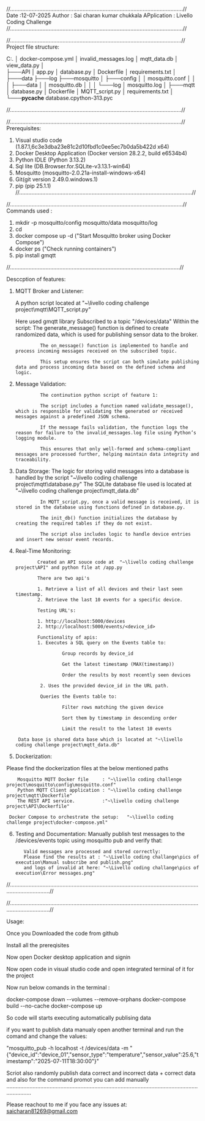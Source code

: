 //................................................................................................................//
Date         :12-07-2025
Author       : Sai charan kumar chukkala
APplication  : Livello Coding Challenge
//................................................................................................................//


//...............................................................................................................//
Project file structure:

C:.
│   docker-compose.yml
│   invalid_messages.log
│   mqtt_data.db
│   view_data.py
│   
├───API
│       app.py
│       database.py
│       Dockerfile
│       requirements.txt
│       
├───data
├───log
├───mosquitto
│   ├───config
│   │       mosquitto.conf
│   │
│   ├───data
│   │       mosquitto.db
│   │
│   └───log
│           mosquitto.log
│
├───mqtt
│       database.py
│       Dockerfile
│       MQTT_script.py
│       requirements.txt
│
└───__pycache__
        database.cpython-313.pyc

//...............................................................................................................//

//...............................................................................................................//
 Prerequisites:

 1. Visual studio code (1.87.1,6c3e3dba23e81c2d10fbd1c0ee5ec7b0da5b422d x64)
 2. Docker Desktop Application (Docker version 28.2.2, build e6534b4)
 3. Python IDLE (Python 3.13.2)
 4. Sql lite (DB.Browser.for.SQLite-v3.13.1-win64)
 5. Mosquitto (mosquitto-2.0.21a-install-windows-x64)
 6. Git(git version 2.49.0.windows.1)
 7. pip (pip 25.1.1)
 //................................................................................................................//


//................................................................................................................//
 Commands used :
1. mkdir -p mosquitto/config mosquitto/data mosquitto/log
2. cd <Path to project directory>
3. docker compose up -d ("Start Mosquitto broker using Docker Compose")
4. docker ps ("Check running containers")
5. pip install gmqtt 





//..............................................................................................................//

Desccption of features:

1. MQTT Broker and Listener:

    A python script located at "~\livello coding challenge project\mqtt\MQTT_script.py"

    Here used gmqtt library
    Subscribed to a topic "/devices/data"
    Within the script:
                The generate_message() function is defined to create randomized data, which is used for publishing sensor data to the broker.

                The on_message() function is implemented to handle and process incoming messages received on the subscribed topic.

                This setup ensures the script can both simulate publishing data and process incoming data based on the defined schema and logic.
2. Message Validation:
         
                The continution python script of feature 1:

                The script includes a function named validate_message(), which is responsible for validating the generated or received messages against a predefined JSON schema.
    
                If the message fails validation, the function logs the reason for failure to the invalid_messages.log file using Python’s logging module.

                This ensures that only well-formed and schema-compliant messages are processed further, helping maintain data integrity and traceability.

3. Data Storage:
                The logic for storing valid messages into a database is handled by the script "~\livello coding challenge project\mqtt\database.py"
                The SQLite database file used is located at "~\livello coding challenge project\mqtt_data.db"
                
                In MQTT_script.py, once a valid message is received, it is stored in the database using functions defined in database.py.

                The init_db() function initializes the database by creating the required tables if they do not exist.

                The script also includes logic to handle device entries and insert new sensor event records.

4. Real-Time Monitoring:

               Created an API souce code at  "~\livello coding challenge project\API" and python file at /app.py

               There are two api's

               1. Retrieve a list of all devices and their last seen timestamp.
               2. Retrieve the last 10 events for a specific device.

               Testing URL's:

               1. http://localhost:5000/devices
               2. http://localhost:5000/events/<device_id>

               Functionality of apis:
               1. Executes a SQL query on the Events table to:
                                
                        Group records by device_id

                        Get the latest timestamp (MAX(timestamp))

                        Order the results by most recently seen devices

                2. Uses the provided device_id in the URL path.
                
                Queries the Events table to:

                        Filter rows matching the given device

                        Sort them by timestamp in descending order

                        Limit the result to the latest 10 events

        Data base is shared data base which is located at "~\livello coding challenge project\mqtt_data.db"

5. Dockerization:

Please find the dockerization files at the below mentioned paths
        
        Mosquitto MQTT Docker file     : "~\livello coding challenge project\mosquitto\config\mosquitto.conf"
        Python MQTT Client application : "~\livello coding challenge project\mqtt\Dockerfile"
        The REST API service.          :"~\livello coding challenge project\API\Dockerfile"

     Docker Compose to orchestrate the setup:   "~\livello coding challenge project\docker-compose.yml"

6. Testing and Documentation:
          Manually publish test messages to the /devices/events topic using mosquitto pub and verify that:
          
          Valid messages are processed and stored correctly: 
          Please find the results at : "~\Livello coding challange\pics of execution\Manual subscribe and publish.png"
          and logs of invalid at here: "~\Livello coding challange\pics of execution\Error messages.png"

//......................................................................................................................................................//

//......................................................................................................................................................//

Usage:

Once you Downloaded the code from github

Install all the prereqisites

Now open Docker desktop application and signin

Now open code in visual studio code and open integrated terminal of it for the project

Now run below comands in the terminal :

docker-compose down --volumes --remove-orphans
docker-compose build --no-cache
docker-compose up

So code will starts executing automatically publising data 

if you want to publish data manualy open another terminal and run the comand and change the values:

"mosquitto_pub -h localhost -t /devices/data -m "{\"device_id\":"device_01",\"sensor_type\":\"temperature\",\"sensor_value\":25.6,\"timestamp\":\"2025-07-11T18:30:00\"}"

Scriot also randomly publish data correct and incorrect data + correct data and also for the command promot you can add manually
............................................................................................................................................

Please reachout to me if you face any issues at: saicharan81269@gmail.com
                 
   
